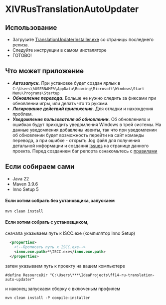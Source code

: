 # XIVRusTranslationAutoUpdater

## Использование

* Загрузите [TranslationUpdaterInstaller.exe](https://github.com/rastorguevia/XIVRusTranslationAutoUpdater/releases/) со страницы последнего релиза.
* Следуйте инструкции в самом инсталяторе
* ГОТОВО!

## Что может приложение
* ***Автозапуск.*** При установке будет создан ярлык в ``C:\Users\%USERNAME%\AppData\Roaming\Microsoft\Windows\Start Menu\Programs\Startup``
* ***Обновление перевода.*** Больше не нужно следить за фиксами при обновлении игры, или делать что то руками.
* ***Логирование действий приложения.*** Для отладки и нахождения проблем.
* ***Уведомление пользователя об обновлении.*** Об обновлениях и ошибках будут приходить уведомления Windows в трей системы.
На данные уведомления добавлены ивенты, так что при уведомлении об обновлении будет возможность перейти на сайт команды перевода,
а при ошибке - открыть .log файл для получения детальной информации и создания [Issues](https://github.com/rastorguevia/XIVRusTranslationAutoUpdater/issues) 
на странице данного проекта. Перед созданием баг репорта ознакомьтесь с [правилами](https://github.com/rastorguevia/XIVRusTranslationAutoUpdater/blob/master/CONTRIBUTING.md)

## Если собираем сами
* Java 22 
* Maven 3.9.6
* Inno Setup 5

#### Если хотим собрать без установщика, запускаем
```console
mvn clean install
```
#### Если хотим собрать с установщиком, 
cначала указываем путь к ISCC.exe (компилятор Inno Setup)
```xml
  <properties>
    <!--Прописать путь к ISCC.exe-->
    <inno.exe.path>*\ISCC.exe</inno.exe.path>
  </properties>
```
затем указываем путь к проекту на вашем компьютере
```iss
#define ResourceDir "C:\Users\***\IdeaProjects\ff14-ru-translation-auto-updater"
```
и наконец запускаем сборку с включеным профилем
```console
mvn clean install -P compile-installer
```